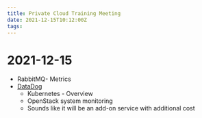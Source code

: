 ```yaml
---
title: Private Cloud Training Meeting
date: 2021-12-15T10:12:00Z
tags:
---
```


# 2021-12-15

* RabbitMQ- Metrics
* [DataDog](https://www.datadoghq.com/)
  + Kubernetes - Overview
  + OpenStack system monitoring
  + Sounds like it will be an add-on service with additional cost

